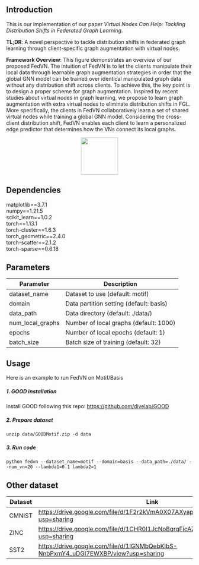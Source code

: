 ## Introduction
This is our implementation of our paper *Virtual Nodes Can Help: Tackling Distribution Shifts in Federated Graph Learning.*

**TL;DR**: A novel perspective to tackle distribution shifts in federated graph learning through client-specific graph augmentation with virtual nodes.  

**Framework Overview**:
This figure demonstrates an overview of our proposed FedVN. 
The intuition of FedVN is to let the clients manipulate their local data through learnable graph augmentation strategies 
in order that the global GNN model can be trained over identical manipulated graph data without any distribution shift 
across clients. To achieve this, the key point is to design a proper scheme for graph augmentation. Inspired by recent
studies about virtual nodes in graph learning, we propose to learn graph augmentation with extra virtual nodes to 
eliminate distribution shifts in FGL. More specifically, the clients in FedVN collaboratively learn a set of shared 
virtual nodes while training a global GNN model. Considering the cross-client distribution shift, FedVN enables each 
client to learn a personalized edge predictor that determines how the VNs connect its local graphs.


<div align=center><img src="https://anonymous.4open.science/r/FedVN-10024/FedVN.png" height="100px"/></div>


## Dependencies


matplotlib==3.7.1  
numpy==1.21.5  
scikit_learn==1.0.2  
torch==1.13.1  
torch-cluster==1.6.3  
torch_geometric==2.4.0  
torch-scatter==2.1.2  
torch-sparse==0.6.18


## Parameters

| Parameter         |           Description                     | 
|-------------------|-------------------------------------------|
| dataset_name      |   Dataset to use (default: motif)         |
| domain            |   Data partition setting (default: basis) |
| data_path         |   Data directory (default: ./data/)       |
| num_local_graphs  |   Number of local graphs (default: 1000)  |
| epochs            |   Number of local epochs (default: 1)     |
| batch_size        |   Batch size of training (default: 32)    |

## Usage

Here is an example to run FedVN on Motif/Basis

##### 1. GOOD installation  
Install GOOD following this repo: https://github.com/divelab/GOOD

##### 2. Prepare dataset 
```
unzip data/GOODMotif.zip -d data 
```

##### 3. Run code

```
python fedvn --dataset_name=motif --domain=basis --data_path=./data/ --num_vn=20 --lambda1=0.1 lambda2=1 
```

## Other dataset 

|   Dataset     |                   Link        | 
|---------------|-------------------------------|
|   CMNIST      | https://drive.google.com/file/d/1F2r2kVmA0X07AXyap9Y_rOM6LipDzwhq/view?usp=sharing |
|   ZINC        | https://drive.google.com/file/d/1CHR0I1JcNoBqrqFicAZVKU3213hbsEPZ/view?usp=sharing |
|   SST2        | https://drive.google.com/file/d/1lGNMbQebKIbS-NnbPxmY4_uDGI7EWXBP/view?usp=sharing |
